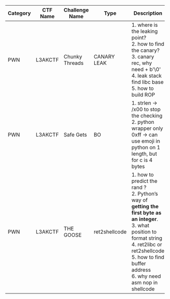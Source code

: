 | Category | CTF Name | Challenge Name | Type | Description | Date | Solved |
|----------|----------|----------------|------|-------------|------|--------|
| PWN | L3AKCTF | Chunky Threads | CANARY LEAK | 1. where is the leaking point?<br>2. how to find the canary?<br>3. canary rec, why need + b'\0'<br>4. leak stack find libc base<br>5. how to build ROP | 2025-07-17 | ✅ Yes |
| PWN | L3AKCTF | Safe Gets | BO | 1. strlen -> /x00 to stop the checking<br>2. python wrapper only 0xff -> can use emoji in python on 1 length, but for c is 4 bytes | 2025-07-17 | ✅ Yes |
| PWN | L3AKCTF | THE GOOSE | ret2shellcode | 1. how to predict the rand ?<br>2. Python’s way of **getting the first byte as an integer**.<br>3. what position to format string<br>4. ret2libc or ret2shellcode<br>5. how to find buffer address<br>6. why need asm nop in shellcode | 2025-07-17 | ✅ Yes |

